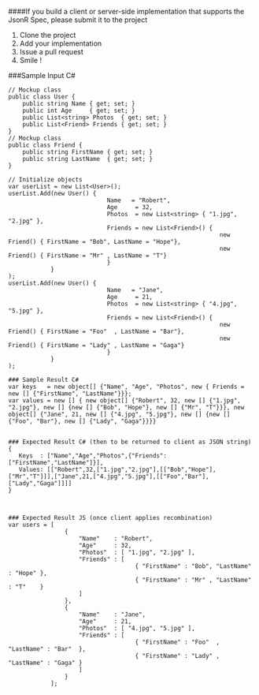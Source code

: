 ####If you build a client or server-side implementation that supports the JsonR Spec, please submit it to the project

1. Clone the project
2. Add your implementation
3. Issue a pull request
4. Smile !


###Sample Input C#

	// Mockup class
	public class User {
		public string Name { get; set; }    
		public int Age     { get; set; }
		public List<string> Photos  { get; set; }
		public List<Friend> Friends { get; set; }       
	}
	// Mockup class
	public class Friend {
		public string FirstName { get; set; }
		public string LastName  { get; set; }
	}

	// Initialize objects
	var userList = new List<User>();
	userList.Add(new User() { 
								Name   = "Robert",
								Age     = 32,
								Photos  = new List<string> { "1.jpg", "2.jpg" },
								Friends = new List<Friend>() {
																new Friend() { FirstName = "Bob", LastName = "Hope"},
																new Friend() { FirstName = "Mr" , LastName = "T"}
								}
				}
	);  
	userList.Add(new User() { 
								Name   = "Jane",
								Age     = 21,
								Photos  = new List<string> { "4.jpg", "5.jpg" },
								Friends = new List<Friend>() {
																new Friend() { FirstName = "Foo"  , LastName = "Bar"},
																new Friend() { FirstName = "Lady" , LastName = "Gaga"}
								}
				}
	);

	### Sample Result C#
    var keys   = new object[] {"Name", "Age", "Photos", new { Friends = new [] {"FirstName", "LastName"}}};
    var values = new [] { new object[] {"Robert", 32, new [] {"1.jpg", "2.jpg"}, new [] {new [] {"Bob", "Hope"}, new [] {"Mr", "T"}}}, new object[] {"Jane", 21, new [] {"4.jpg", "5.jpg"}, new [] {new [] {"Foo", "Bar"}, new [] {"Lady", "Gaga"}}}}


	### Expected Result C# (then to be returned to client as JSON string)
	{
	   Keys  : ["Name","Age","Photos",{"Friends":["FirstName","LastName"]}],
	   Values: [["Robert",32,["1.jpg","2.jpg"],[["Bob","Hope"],["Mr","T"]]],["Jane",21,["4.jpg","5.jpg"],[["Foo","Bar"],["Lady","Gaga"]]]]
	}



	### Expected Result JS (once client applies recombination)
	var users = [
					{ 
						"Name"    : "Robert",
						"Age"     : 32,
						"Photos"  : [ "1.jpg", "2.jpg" ],
						"Friends" : [
										{ "FirstName" : "Bob", "LastName" : "Hope" },
										{ "FirstName" : "Mr" , "LastName" : "T"    }
						]
					},
					{ 
						"Name"    : "Jane",
						"Age"     : 21,
						"Photos"  : [ "4.jpg", "5.jpg" ],
						"Friends" : [
										{ "FirstName" : "Foo"  , "LastName" : "Bar"  },
										{ "FirstName" : "Lady" , "LastName" : "Gaga" }
						]
					}
				];